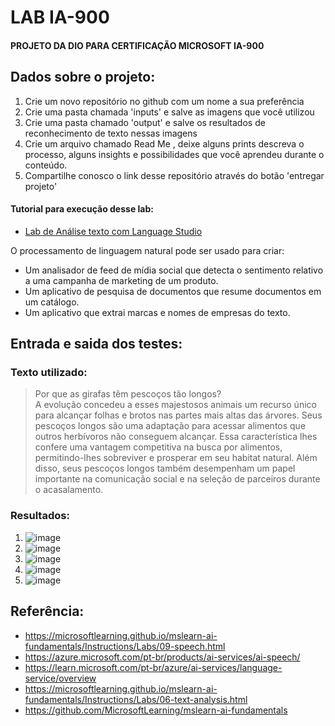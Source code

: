 # LAB IA-900
#### PROJETO DA DIO PARA CERTIFICAÇÃO MICROSOFT IA-900

## Dados sobre o projeto:

1. Crie um novo repositório no github com um nome a sua preferência
2. Crie uma pasta chamada 'inputs' e salve as imagens que você utilizou
3. Crie uma pasta chamado 'output' e salve os resultados de reconhecimento de texto nessas imagens
4. Crie um arquivo chamado Read Me , deixe alguns prints descreva o processo, alguns insights e possibilidades que você aprendeu durante o conteúdo.
5. Compartilhe conosco o link desse repositório através do botão 'entregar projeto'


#### Tutorial para execução desse lab: 
- [Lab de Análise texto com Language Studio ](https://learn.microsoft.com/pt-br/training/modules/analyze-text-with-text-analytics-service/)

O processamento de linguagem natural pode ser usado para criar:

- Um analisador de feed de mídia social que detecta o sentimento relativo a uma campanha de marketing de um produto.
- Um aplicativo de pesquisa de documentos que resume documentos em um catálogo.
- Um aplicativo que extrai marcas e nomes de empresas do texto.

## Entrada e saida dos testes:
   
   
### Texto utilizado: 

> Por que as girafas têm pescoços tão longos? <br>
> A evolução concedeu a esses majestosos animais um recurso único para alcançar folhas e brotos nas partes mais altas das árvores. Seus pescoços longos são uma adaptação para acessar alimentos que outros herbívoros não conseguem alcançar. Essa característica lhes confere uma vantagem competitiva na busca por alimentos, permitindo-lhes sobreviver e prosperar em seu habitat natural. Além disso, seus pescoços longos também desempenham um papel importante na comunicação social e na seleção de parceiros durante o acasalamento.


### Resultados:
1. ![image](https://github.com/littlegirl777/Dio-Microsoft-IA-900/assets/156604824/2d95becf-6eb4-425c-bd82-9ec26f64a4dd)
2. ![image](https://github.com/littlegirl777/Dio-Microsoft-IA-900/assets/156604824/68ddbebc-a437-43a3-90f6-8262a99b7a3f)
3. ![image](https://github.com/littlegirl777/Dio-Microsoft-IA-900/assets/156604824/a858bc55-226f-4fd2-a841-0506bc9c555d)
4. ![image](https://github.com/littlegirl777/Dio-Microsoft-IA-900/assets/156604824/f3294508-f0ba-4757-82b2-55f7a4749a54)
5. ![image](https://github.com/littlegirl777/Dio-Microsoft-IA-900/assets/156604824/90121cfa-f5e5-4068-9ea9-c4c96a68da76)









## Referência:

- https://microsoftlearning.github.io/mslearn-ai-fundamentals/Instructions/Labs/09-speech.html
- https://azure.microsoft.com/pt-br/products/ai-services/ai-speech/
- https://learn.microsoft.com/pt-br/azure/ai-services/language-service/overview
- https://microsoftlearning.github.io/mslearn-ai-fundamentals/Instructions/Labs/06-text-analysis.html
- https://github.com/MicrosoftLearning/mslearn-ai-fundamentals
